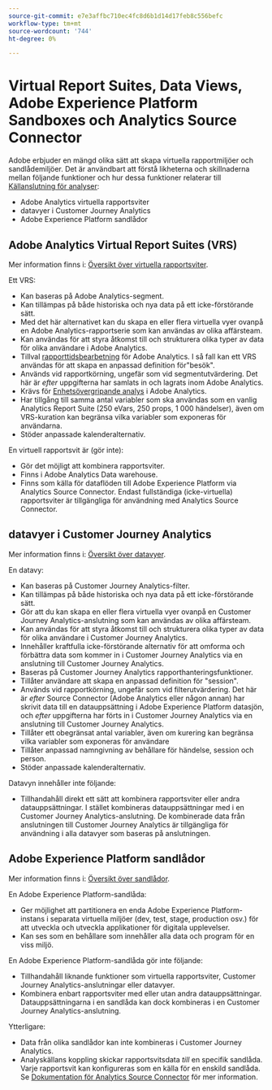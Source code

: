 ```yaml
---
source-git-commit: e7e3affbc710ec4fc8d6b1d14d17feb8c556befc
workflow-type: tm+mt
source-wordcount: '744'
ht-degree: 0%

---
```

# Virtual Report Suites, Data Views, Adobe Experience Platform Sandboxes och Analytics Source Connector

Adobe erbjuder en mängd olika sätt att skapa virtuella rapportmiljöer och sandlådemiljöer. Det är användbart att förstå likheterna och skillnaderna mellan följande funktioner och hur dessa funktioner relaterar till [Källanslutning för analyser](https://experienceleague.adobe.com/docs/experience-platform/sources/ui-tutorials/create/adobe-applications/analytics.html?lang=en):

* Adobe Analytics virtuella rapportsviter
* datavyer i Customer Journey Analytics
* Adobe Experience Platform sandlådor

## Adobe Analytics Virtual Report Suites (VRS)

Mer information finns i: [Översikt över virtuella rapportsviter](https://experienceleague.adobe.com/docs/analytics/components/virtual-report-suites/vrs-about.html?lang=en).

Ett VRS:

* Kan baseras på Adobe Analytics-segment.
* Kan tillämpas på både historiska och nya data på ett icke-förstörande sätt.
* Med det här alternativet kan du skapa en eller flera virtuella vyer ovanpå en Adobe Analytics-rapportserie som kan användas av olika affärsteam.
* Kan användas för att styra åtkomst till och strukturera olika typer av data för olika användare i Adobe Analytics.
* Tillval [rapporttidsbearbetning](https://experienceleague.adobe.com/docs/analytics/components/virtual-report-suites/vrs-report-time-processing.html?lang=en) för Adobe Analytics. I så fall kan ett VRS användas för att skapa en anpassad definition för&quot;besök&quot;.
* Används vid rapportkörning, ungefär som vid segmentutvärdering. Det här är _efter_ uppgifterna har samlats in och lagrats inom Adobe Analytics.
* Krävs för [Enhetsövergripande analys](https://experienceleague.adobe.com/docs/analytics/components/cda/overview.html?lang=en) i Adobe Analytics.
* Har tillgång till samma antal variabler som ska användas som en vanlig Analytics Report Suite (250 eVars, 250 props, 1 000 händelser), även om VRS-kuration kan begränsa vilka variabler som exponeras för användarna.
* Stöder anpassade kalenderalternativ.

En virtuell rapportsvit är (gör inte):

* Gör det möjligt att kombinera rapportsviter.
* Finns i Adobe Analytics Data warehouse.
* Finns som källa för dataflöden till Adobe Experience Platform via Analytics Source Connector. Endast fullständiga (icke-virtuella) rapportsviter är tillgängliga för användning med Analytics Source Connector.


## datavyer i Customer Journey Analytics

Mer information finns i: [Översikt över datavyer](https://experienceleague.adobe.com/docs/analytics-platform/using/cja-dataviews/data-views.html?lang=en).

En datavy:

* Kan baseras på Customer Journey Analytics-filter.
* Kan tillämpas på både historiska och nya data på ett icke-förstörande sätt.
* Gör att du kan skapa en eller flera virtuella vyer ovanpå en Customer Journey Analytics-anslutning som kan användas av olika affärsteam.
* Kan användas för att styra åtkomst till och strukturera olika typer av data för olika användare i Customer Journey Analytics.
* Innehåller kraftfulla icke-förstörande alternativ för att omforma och förbättra data som kommer in i Customer Journey Analytics via en anslutning till Customer Journey Analytics.
* Baseras på Customer Journey Analytics rapporthanteringsfunktioner.
* Tillåter användare att skapa en anpassad definition för &quot;session&quot;.
* Används vid rapportkörning, ungefär som vid filterutvärdering. Det här är _efter_ Source Connector (Adobe Analytics eller någon annan) har skrivit data till en datauppsättning i Adobe Experience Platform datasjön, och _efter_ uppgifterna har förts in i Customer Journey Analytics via en anslutning till Customer Journey Analytics.
* Tillåter ett obegränsat antal variabler, även om kurering kan begränsa vilka variabler som exponeras för användare
* Tillåter anpassad namngivning av behållare för händelse, session och person.
* Stöder anpassade kalenderalternativ.

Datavyn innehåller inte följande:

* Tillhandahåll direkt ett sätt att kombinera rapportsviter eller andra datauppsättningar. I stället kombineras datauppsättningar med i en Customer Journey Analytics-anslutning. De kombinerade data från anslutningen till Customer Journey Analytics är tillgängliga för användning i alla datavyer som baseras på anslutningen.

## Adobe Experience Platform sandlådor

Mer information finns i: [Översikt över sandlådor](https://experienceleague.adobe.com/docs/experience-platform/sandbox/home.html?lang=en).

En Adobe Experience Platform-sandlåda:

* Ger möjlighet att partitionera en enda Adobe Experience Platform-instans i separata virtuella miljöer (dev, test, stage, production osv.) för att utveckla och utveckla applikationer för digitala upplevelser.
* Kan ses som en behållare som innehåller alla data och program för en viss miljö.

En Adobe Experience Platform-sandlåda gör inte följande:

* Tillhandahåll liknande funktioner som virtuella rapportsviter, Customer Journey Analytics-anslutningar eller datavyer.
* Kombinera enbart rapportsviter med eller utan andra datauppsättningar. Datauppsättningarna i en sandlåda kan dock kombineras i en Customer Journey Analytics-anslutning.

Ytterligare:

* Data från olika sandlådor kan inte kombineras i Customer Journey Analytics.
* Analyskällans koppling skickar rapportsvitsdata _till_ en specifik sandlåda. Varje rapportsvit kan konfigureras som en källa för en enskild sandlåda. Se [Dokumentation för Analytics Source Connector](https://experienceleague.adobe.com/docs/experience-platform/sources/ui-tutorials/create/adobe-applications/analytics.html?lang=en) för mer information.